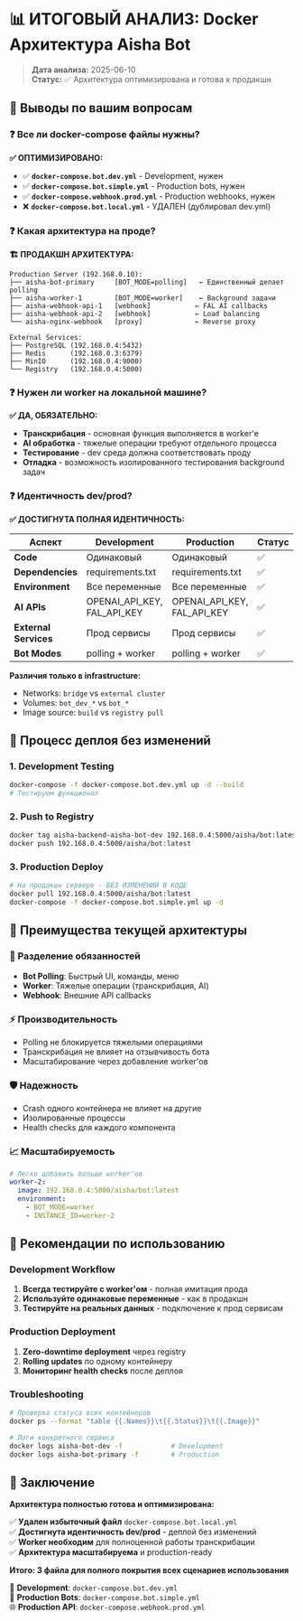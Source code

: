 # 📊 ИТОГОВЫЙ АНАЛИЗ: Docker Архитектура Aisha Bot

> **Дата анализа:** 2025-06-10  
> **Статус:** ✅ Архитектура оптимизирована и готова к продакшн

## 🎯 Выводы по вашим вопросам

### ❓ Все ли docker-compose файлы нужны?

**✅ ОПТИМИЗИРОВАНО:**
- ✅ **`docker-compose.bot.dev.yml`** - Development, нужен
- ✅ **`docker-compose.bot.simple.yml`** - Production bots, нужен  
- ✅ **`docker-compose.webhook.prod.yml`** - Production webhooks, нужен
- ❌ **`docker-compose.bot.local.yml`** - УДАЛЕН (дублировал dev.yml)

### ❓ Какая архитектура на проде?

**🏗️ ПРОДАКШН АРХИТЕКТУРА:**
```
Production Server (192.168.0.10):
├── aisha-bot-primary     [BOT_MODE=polling]   ← Единственный делает polling
├── aisha-worker-1        [BOT_MODE=worker]    ← Background задачи
├── aisha-webhook-api-1   [webhook]           ← FAL AI callbacks  
├── aisha-webhook-api-2   [webhook]           ← Load balancing
└── aisha-nginx-webhook   [proxy]             ← Reverse proxy

External Services:
├── PostgreSQL (192.168.0.4:5432)
├── Redis      (192.168.0.3:6379)  
├── MinIO      (192.168.0.4:9000)
└── Registry   (192.168.0.4:5000)
```

### ❓ Нужен ли worker на локальной машине?

**✅ ДА, ОБЯЗАТЕЛЬНО:**
- **Транскрибация** - основная функция выполняется в worker'е
- **AI обработка** - тяжелые операции требуют отдельного процесса
- **Тестирование** - dev среда должна соответствовать проду
- **Отладка** - возможность изолированного тестирования background задач

### ❓ Идентичность dev/prod?

**✅ ДОСТИГНУТА ПОЛНАЯ ИДЕНТИЧНОСТЬ:**

| Аспект | Development | Production | Статус |
|--------|-------------|------------|---------|
| **Code** | Одинаковый | Одинаковый | ✅ |
| **Dependencies** | requirements.txt | requirements.txt | ✅ |
| **Environment** | Все переменные | Все переменные | ✅ |
| **AI APIs** | OPENAI_API_KEY, FAL_API_KEY | OPENAI_API_KEY, FAL_API_KEY | ✅ |
| **External Services** | Прод сервисы | Прод сервисы | ✅ |
| **Bot Modes** | polling + worker | polling + worker | ✅ |

**Различия только в infrastructure:**
- Networks: `bridge` vs `external cluster`
- Volumes: `bot_dev_*` vs `bot_*`  
- Image source: `build` vs `registry pull`

## 🚀 Процесс деплоя без изменений

### 1. Development Testing
```bash
docker-compose -f docker-compose.bot.dev.yml up -d --build
# Тестируем функционал
```

### 2. Push to Registry  
```bash
docker tag aisha-backend-aisha-bot-dev 192.168.0.4:5000/aisha/bot:latest
docker push 192.168.0.4:5000/aisha/bot:latest
```

### 3. Production Deploy
```bash
# На продакшн сервере - БЕЗ ИЗМЕНЕНИЙ В КОДЕ
docker pull 192.168.0.4:5000/aisha/bot:latest
docker-compose -f docker-compose.bot.simple.yml up -d
```

## 💪 Преимущества текущей архитектуры

### 🔄 Разделение обязанностей
- **Bot Polling**: Быстрый UI, команды, меню
- **Worker**: Тяжелые операции (транскрибация, AI)
- **Webhook**: Внешние API callbacks

### ⚡ Производительность
- Polling не блокируется тяжелыми операциями
- Транскрибация не влияет на отзывчивость бота
- Масштабирование через добавление worker'ов

### 🛡️ Надежность
- Crash одного контейнера не влияет на другие
- Изолированные процессы
- Health checks для каждого компонента

### 📈 Масштабируемость
```yaml
# Легко добавить больше worker'ов
worker-2:
  image: 192.168.0.4:5000/aisha/bot:latest
  environment:
    - BOT_MODE=worker
    - INSTANCE_ID=worker-2
```

## 🔧 Рекомендации по использованию

### Development Workflow
1. **Всегда тестируйте с worker'ом** - полная имитация прода
2. **Используйте одинаковые переменные** - как в продакшн
3. **Тестируйте на реальных данных** - подключение к прод сервисам

### Production Deployment  
1. **Zero-downtime deployment** через registry
2. **Rolling updates** по одному контейнеру
3. **Мониторинг health checks** после деплоя

### Troubleshooting
```bash
# Проверка статуса всех контейнеров
docker ps --format "table {{.Names}}\t{{.Status}}\t{{.Image}}"

# Логи конкретного сервиса
docker logs aisha-bot-dev -f            # Development
docker logs aisha-bot-primary -f        # Production
```

## 🎉 Заключение

**Архитектура полностью готова и оптимизирована:**

✅ **Удален избыточный файл** `docker-compose.bot.local.yml`  
✅ **Достигнута идентичность dev/prod** - деплой без изменений  
✅ **Worker необходим** для полноценной работы транскрибации  
✅ **Архитектура масштабируема** и production-ready  

**Итого: 3 файла для полного покрытия всех сценариев использования**

🔧 **Development**: `docker-compose.bot.dev.yml`  
🚀 **Production Bots**: `docker-compose.bot.simple.yml`  
🌐 **Production API**: `docker-compose.webhook.prod.yml` 